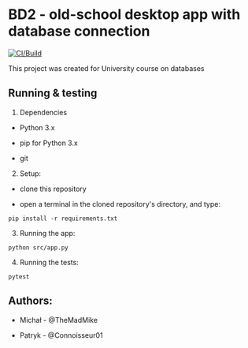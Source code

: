 # BD2 - old-school desktop app with database connection

[![CI/Build](https://github.com/TheMadMike/BD2/actions/workflows/python-app.yml/badge.svg)](https://github.com/TheMadMike/BD2/actions/workflows/python-app.yml)

This project was created for University course on databases

## Running & testing

1. Dependencies

- Python 3.x

- pip for Python 3.x

- git

2. Setup:

- clone this repository

- open a terminal in the cloned repository's directory, and type:

```
pip install -r requirements.txt
```

3. Running the app:

```
python src/app.py
```

4. Running the tests:

```
pytest
```


## Authors:

* Michał - @TheMadMike


* Patryk - @Connoisseur01